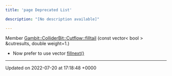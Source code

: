 ```yaml
---
title: 'page Deprecated List'

description: "[No description available]"

---
```












Member [Gambit::ColliderBit::Cutflow::filltail](/documentation/code/classes/structgambit_1_1colliderbit_1_1cutflow/#function-filltail)  (const vector< bool > &cutresults, double weight=1.)

* Now prefer to use vector [fillnext()](/documentation/code/classes/structgambit_1_1colliderbit_1_1cutflow/#function-fillnext)

-------------------------------

Updated on 2022-07-20 at 17:18:48 +0000

